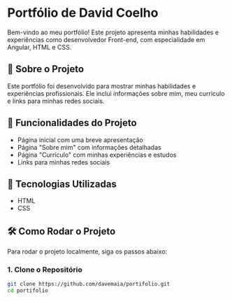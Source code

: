 # Portfólio de David Coelho

Bem-vindo ao meu portfólio! Este projeto apresenta minhas habilidades e experiências como desenvolvedor Front-end, com especialidade em Angular, HTML e CSS.

## 📄 Sobre o Projeto

Este portfólio foi desenvolvido para mostrar minhas habilidades e experiências profissionais. Ele inclui informações sobre mim, meu currículo e links para minhas redes sociais.

## 🔨 Funcionalidades do Projeto

- Página inicial com uma breve apresentação
- Página "Sobre mim" com informações detalhadas
- Página "Currículo" com minhas experiências e estudos
- Links para minhas redes sociais

## 🚀 Tecnologias Utilizadas

- HTML
- CSS


## 🛠️ Como Rodar o Projeto

Para rodar o projeto localmente, siga os passos abaixo:

### 1. Clone o Repositório

```bash
git clone https://github.com/davemaia/portifolio.git
cd portifolio
